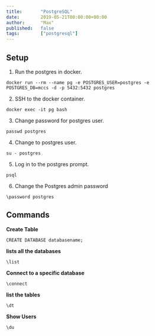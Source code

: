 ```yaml
---
title:       "PostgreSQL"
date:        2019-05-21T00:00:00+00:00
author:      "Max"
published:   false
tags:        ["postgresql"]
---
```


## Setup

1. Run the postgres in docker.

```
docker run --rm --name pg -e POSTGRES_USER=postgres -e POSTGRES_DB=mccs -d -p 5432:5432 postgres
```

2. SSH to the docker container.

```
docker exec -it pg bash
```

3. Change password for postgres user.

```
passwd postgres
```

4. Change to postgres user.

```
su - postgres
```

5. Log in to the postgres prompt.

```
psql
```

6. Change the Postgres admin password

```
\password postgres
```

## Commands

**Create Table**

```
CREATE DATABASE databasename;
```

**lists all the databases**

```
\list
```

**Connect to a specific database**

```
\connect
```

**list the tables**

```
\dt
```

**Show Users**

```
\du
```

##
